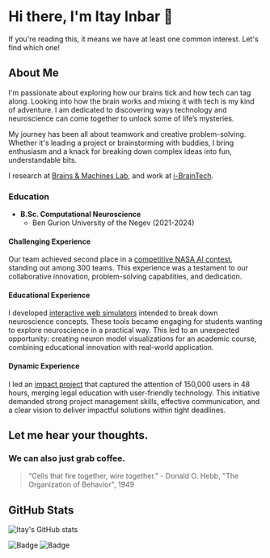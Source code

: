 # Hi there, I'm Itay Inbar 👋

If you're reading this, it means we have at least one common interest. Let's find which one!

## About Me

I'm passionate about exploring how our brains tick and how tech can tag along. Looking into how the brain works and mixing it with tech is my kind of adventure. I am dedicated to discovering ways technology and neuroscience can come together to unlock some of life’s mysteries.

My journey has been all about teamwork and creative problem-solving. Whether it's leading a project or brainstorming with buddies, I bring enthusiasm and a knack for breaking down complex ideas into fun, understandable bits.

I research at [Brains & Machines Lab](https://brainsandmachines.org/), and work at [i-BrainTech](http://www.i-brain.tech/).

### Education
- **B.Sc. Computational Neuroscience**
  - Ben Gurion University of the Negev (2021-2024)

#### Challenging Experience 
Our team achieved second place in a [competitive NASA AI contest](https://drivendata.co/blog/ai-assistants-winners), standing out among 300 teams. This experience was a testament to our collaborative innovation, problem-solving capabilities, and dedication.

#### Educational Experience 
I developed [interactive web simulators](https://neuropractical.web.app/eeg-simulator) intended to break down neuroscience concepts. These tools became engaging for students wanting to explore neuroscience in a practical way. This led to an unexpected opportunity: creating neuron model visualizations for an academic course, combining educational innovation with real-world application.

#### Dynamic Experience 
I led an [impact project](https://www.linkedin.com/posts/itayinbardev_%D7%90%D7%99%D7%9A-%D7%9E%D7%91%D7%99%D7%90%D7%99%D7%9D-%D7%9E%D7%95%D7%93%D7%A2%D7%95%D7%AA-%D7%97%D7%91%D7%A8%D7%AA%D7%99%D7%AA-%D7%90%D7%9C-150000-%D7%99%D7%A9%D7%A8%D7%90%D7%9C%D7%99%D7%9D-activity-7068622939063017472-ix_B?utm_source=share&utm_medium=member_desktop) that captured the attention of 150,000 users in 48 hours, merging legal education with user-friendly technology. This initiative demanded strong project management skills, effective communication, and a clear vision to deliver impactful solutions within tight deadlines.

## Let me hear your thoughts. 

### We can also just grab coffee.


> “Cells that fire together, wire together.” - Donald O. Hebb, "The Organization of Behavior", 1949

## GitHub Stats
![Itay's GitHub stats](https://github-readme-stats.vercel.app/api?username=yourusername&show_icons=true&theme=radical)

![Badge](https://img.shields.io/badge/Neuroscience-brain-ff69b4)
![Badge](https://img.shields.io/badge/Technology-innovation-blue)
